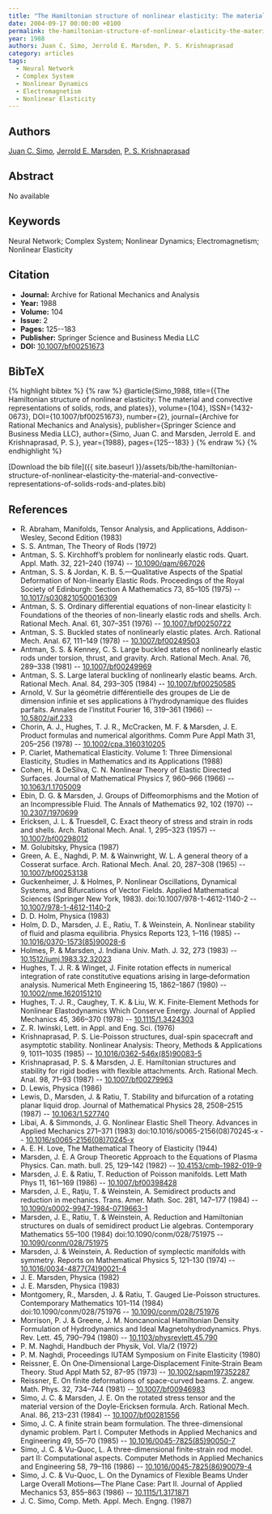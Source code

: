 ```yaml
---
title: "The Hamiltonian structure of nonlinear elasticity: The material and convective representations of solids, rods, and plates"
date: 2004-09-17 00:00:00 +0100
permalink: the-hamiltonian-structure-of-nonlinear-elasticity-the-material-and-convective-representations-of-solids-rods-and-plates
year: 1988
authors: Juan C. Simo, Jerrold E. Marsden, P. S. Krishnaprasad
category: articles
tags:
  - Neural Network
  - Complex System
  - Nonlinear Dynamics
  - Electromagnetism
  - Nonlinear Elasticity
---
```

 
## Authors
[Juan C. Simo](authors/juan-c-simo), [Jerrold E. Marsden](authors/jerrold-e-marsden), [P. S. Krishnaprasad](authors/p-s-krishnaprasad)
 
## Abstract
No  available
 
## Keywords
Neural Network; Complex System; Nonlinear Dynamics; Electromagnetism; Nonlinear Elasticity
 
## Citation
- **Journal:** Archive for Rational Mechanics and Analysis
- **Year:** 1988
- **Volume:** 104
- **Issue:** 2
- **Pages:** 125--183
- **Publisher:** Springer Science and Business Media LLC
- **DOI:** [10.1007/bf00251673](https://doi.org/10.1007/bf00251673)
 
## BibTeX
{% highlight bibtex %}
{% raw %}
@article{Simo_1988,
  title={{The Hamiltonian structure of nonlinear elasticity: The material and convective representations of solids, rods, and plates}},
  volume={104},
  ISSN={1432-0673},
  DOI={10.1007/bf00251673},
  number={2},
  journal={Archive for Rational Mechanics and Analysis},
  publisher={Springer Science and Business Media LLC},
  author={Simo, Juan C. and Marsden, Jerrold E. and Krishnaprasad, P. S.},
  year={1988},
  pages={125--183}
}
{% endraw %}
{% endhighlight %}
 
[Download the bib file]({{ site.baseurl }}/assets/bib/the-hamiltonian-structure-of-nonlinear-elasticity-the-material-and-convective-representations-of-solids-rods-and-plates.bib)
 
## References
- R. Abraham, Manifolds, Tensor Analysis, and Applications, Addison-Wesley, Second Edition (1983)
- S. S. Antman, The Theory of Rods (1972)
- Antman, S. S. Kirchhoff’s problem for nonlinearly elastic rods. Quart. Appl. Math. 32, 221–240 (1974) -- [10.1090/qam/667026](https://doi.org/10.1090/qam/667026)
- Antman, S. S. & Jordan, K. B. 5.—Qualitative Aspects of the Spatial Deformation of Non-linearly Elastic Rods. Proceedings of the Royal Society of Edinburgh: Section A Mathematics 73, 85–105 (1975) -- [10.1017/s0308210500016309](https://doi.org/10.1017/s0308210500016309)
- Antman, S. S. Ordinary differential equations of non-linear elasticity I: Foundations of the theories of non-linearly elastic rods and shells. Arch. Rational Mech. Anal. 61, 307–351 (1976) -- [10.1007/bf00250722](https://doi.org/10.1007/bf00250722)
- Antman, S. S. Buckled states of nonlinearly elastic plates. Arch. Rational Mech. Anal. 67, 111–149 (1978) -- [10.1007/bf00249503](https://doi.org/10.1007/bf00249503)
- Antman, S. S. & Kenney, C. S. Large buckled states of nonlinearly elastic rods under torsion, thrust, and gravity. Arch. Rational Mech. Anal. 76, 289–338 (1981) -- [10.1007/bf00249969](https://doi.org/10.1007/bf00249969)
- Antman, S. S. Large lateral buckling of nonlinearly elastic beams. Arch. Rational Mech. Anal. 84, 293–305 (1984) -- [10.1007/bf00250585](https://doi.org/10.1007/bf00250585)
- Arnold, V. Sur la géométrie différentielle des groupes de Lie de dimension infinie et ses applications à l’hydrodynamique des fluides parfaits. Annales de l’institut Fourier 16, 319–361 (1966) -- [10.5802/aif.233](https://doi.org/10.5802/aif.233)
- Chorin, A. J., Hughes, T. J. R., McCracken, M. F. & Marsden, J. E. Product formulas and numerical algorithms. Comm Pure Appl Math 31, 205–256 (1978) -- [10.1002/cpa.3160310205](https://doi.org/10.1002/cpa.3160310205)
- P. Ciarlet, Mathematical Elasticity. Volume 1: Three Dimensional Elasticity, Studies in Mathematics and its Applications (1988)
- Cohen, H. & DeSilva, C. N. Nonlinear Theory of Elastic Directed Surfaces. Journal of Mathematical Physics 7, 960–966 (1966) -- [10.1063/1.1705009](https://doi.org/10.1063/1.1705009)
- Ebin, D. G. & Marsden, J. Groups of Diffeomorphisms and the Motion of an Incompressible Fluid. The Annals of Mathematics 92, 102 (1970) -- [10.2307/1970699](https://doi.org/10.2307/1970699)
- Ericksen, J. L. & Truesdell, C. Exact theory of stress and strain in rods and shells. Arch. Rational Mech. Anal. 1, 295–323 (1957) -- [10.1007/bf00298012](https://doi.org/10.1007/bf00298012)
- M. Golubitsky, Physica (1987)
- Green, A. E., Naghdi, P. M. & Wainwright, W. L. A general theory of a Cosserat surface. Arch. Rational Mech. Anal. 20, 287–308 (1965) -- [10.1007/bf00253138](https://doi.org/10.1007/bf00253138)
- Guckenheimer, J. & Holmes, P. Nonlinear Oscillations, Dynamical Systems, and Bifurcations of Vector Fields. Applied Mathematical Sciences (Springer New York, 1983). doi:10.1007/978-1-4612-1140-2 -- [10.1007/978-1-4612-1140-2](https://doi.org/10.1007/978-1-4612-1140-2)
- D. D. Holm, Physica (1983)
- Holm, D. D., Marsden, J. E., Ratiu, T. & Weinstein, A. Nonlinear stability of fluid and plasma equilibria. Physics Reports 123, 1–116 (1985) -- [10.1016/0370-1573(85)90028-6](https://doi.org/10.1016/0370-1573(85)90028-6)
- Holmes, P. & Marsden, J. Indiana Univ. Math. J. 32, 273 (1983) -- [10.1512/iumj.1983.32.32023](https://doi.org/10.1512/iumj.1983.32.32023)
- Hughes, T. J. R. & Winget, J. Finite rotation effects in numerical integration of rate constitutive equations arising in large‐deformation analysis. Numerical Meth Engineering 15, 1862–1867 (1980) -- [10.1002/nme.1620151210](https://doi.org/10.1002/nme.1620151210)
- Hughes, T. J. R., Caughey, T. K. & Liu, W. K. Finite-Element Methods for Nonlinear Elastodynamics Which Conserve Energy. Journal of Applied Mechanics 45, 366–370 (1978) -- [10.1115/1.3424303](https://doi.org/10.1115/1.3424303)
- Z. R. Iwinski, Lett. in Appl. and Eng. Sci. (1976)
- Krishnaprasad, P. S. Lie-Poisson structures, dual-spin spacecraft and asymptotic stability. Nonlinear Analysis: Theory, Methods &amp; Applications 9, 1011–1035 (1985) -- [10.1016/0362-546x(85)90083-5](https://doi.org/10.1016/0362-546x(85)90083-5)
- Krishnaprasad, P. S. & Marsden, J. E. Hamiltonian structures and stability for rigid bodies with flexible attachments. Arch. Rational Mech. Anal. 98, 71–93 (1987) -- [10.1007/bf00279963](https://doi.org/10.1007/bf00279963)
- D. Lewis, Physica (1986)
- Lewis, D., Marsden, J. & Ratiu, T. Stability and bifurcation of a rotating planar liquid drop. Journal of Mathematical Physics 28, 2508–2515 (1987) -- [10.1063/1.527740](https://doi.org/10.1063/1.527740)
- Libai, A. & Simmonds, J. G. Nonlinear Elastic Shell Theory. Advances in Applied Mechanics 271–371 (1983) doi:10.1016/s0065-2156(08)70245-x -- [10.1016/s0065-2156(08)70245-x](https://doi.org/10.1016/s0065-2156(08)70245-x)
- A. E. H. Love, The Mathematical Theory of Elasticity (1944)
- Marsden, J. E. A Group Theoretic Approach to the Equations of Plasma Physics. Can. math. bull. 25, 129–142 (1982) -- [10.4153/cmb-1982-019-9](https://doi.org/10.4153/cmb-1982-019-9)
- Marsden, J. E. & Ratiu, T. Reduction of Poisson manifolds. Lett Math Phys 11, 161–169 (1986) -- [10.1007/bf00398428](https://doi.org/10.1007/bf00398428)
- Marsden, J. E., Raţiu, T. & Weinstein, A. Semidirect products and reduction in mechanics. Trans. Amer. Math. Soc. 281, 147–177 (1984) -- [10.1090/s0002-9947-1984-0719663-1](https://doi.org/10.1090/s0002-9947-1984-0719663-1)
- Marsden, J. E., Ratiu, T. & Weinstein, A. Reduction and Hamiltonian structures on duals of semidirect product Lie algebras. Contemporary Mathematics 55–100 (1984) doi:10.1090/conm/028/751975 -- [10.1090/conm/028/751975](https://doi.org/10.1090/conm/028/751975)
- Marsden, J. & Weinstein, A. Reduction of symplectic manifolds with symmetry. Reports on Mathematical Physics 5, 121–130 (1974) -- [10.1016/0034-4877(74)90021-4](https://doi.org/10.1016/0034-4877(74)90021-4)
- J. E. Marsden, Physica (1982)
- J. E. Marsden, Physica (1983)
- Montgomery, R., Marsden, J. & Ratiu, T. Gauged Lie-Poisson structures. Contemporary Mathematics 101–114 (1984) doi:10.1090/conm/028/751976 -- [10.1090/conm/028/751976](https://doi.org/10.1090/conm/028/751976)
- Morrison, P. J. & Greene, J. M. Noncanonical Hamiltonian Density Formulation of Hydrodynamics and Ideal Magnetohydrodynamics. Phys. Rev. Lett. 45, 790–794 (1980) -- [10.1103/physrevlett.45.790](https://doi.org/10.1103/physrevlett.45.790)
- P. M. Naghdi, Handbuch der Physik, Vol. VIa/2 (1972)
- P. M. Naghdi, Proceedings IUTAM Symposium on Finite Elasticity (1980)
- Reissner, E. On One‐Dimensional Large‐Displacement Finite‐Strain Beam Theory. Stud Appl Math 52, 87–95 (1973) -- [10.1002/sapm197352287](https://doi.org/10.1002/sapm197352287)
- Reissner, E. On finite deformations of space-curved beams. Z. angew. Math. Phys. 32, 734–744 (1981) -- [10.1007/bf00946983](https://doi.org/10.1007/bf00946983)
- Simo, J. C. & Marsden, J. E. On the rotated stress tensor and the material version of the Doyle-Ericksen formula. Arch. Rational Mech. Anal. 86, 213–231 (1984) -- [10.1007/bf00281556](https://doi.org/10.1007/bf00281556)
- Simo, J. C. A finite strain beam formulation. The three-dimensional dynamic problem. Part I. Computer Methods in Applied Mechanics and Engineering 49, 55–70 (1985) -- [10.1016/0045-7825(85)90050-7](https://doi.org/10.1016/0045-7825(85)90050-7)
- Simo, J. C. & Vu-Quoc, L. A three-dimensional finite-strain rod model. part II: Computational aspects. Computer Methods in Applied Mechanics and Engineering 58, 79–116 (1986) -- [10.1016/0045-7825(86)90079-4](https://doi.org/10.1016/0045-7825(86)90079-4)
- Simo, J. C. & Vu-Quoc, L. On the Dynamics of Flexible Beams Under Large Overall Motions—The Plane Case: Part II. Journal of Applied Mechanics 53, 855–863 (1986) -- [10.1115/1.3171871](https://doi.org/10.1115/1.3171871)
- J. C. Simo, Comp. Meth. Appl. Mech. Engng. (1987)

